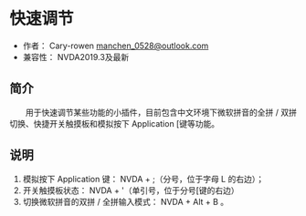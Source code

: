 # 快速调节

* 作者： Cary-rowen <manchen_0528@outlook.com>
* 兼容性： NVDA2019.3及最新

## 简介

　　用于快速调节某些功能的小插件，目前包含中文环境下微软拼音的全拼 / 双拼切换、快捷开关触摸板和模拟按下 Application [键等功能。

## 说明

1. 模拟按下 Application 键： NVDA + ;（分号，位于字母 L 的右边）；
2. 开关触摸板状态： NVDA + '（单引号，位于分号[键的右边）
3. 切换微软拼音的双拼 / 全拼输入模式： NVDA + Alt + B 。

